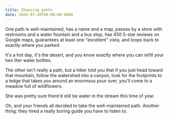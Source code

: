 ```yaml
---
title: Choosing paths
date: 2020-07-30T08:00:00-0400
---
```


One path is well-maintained, has a name and a map, passes by a store with
restrooms and a water fountain and a bus stop, has 450 5-star reviews on
Google maps, guarantees at least one "excellent" vista, and loops back to
exactly where you parked.

It's a hot day, it's the desert, and you know exactly where you can refill
your two liter water bottles.

The other isn't really a path, but a hiker told you that if you just head
toward that mountain, follow the watershed into a canyon, look for the
footprints to a ledge that takes you around an enormous pour over, you'll
come to a meadow full of wildflowers.

She was pretty sure there'd still be water in the stream this time of year.

Oh, and your friends all decided to take the well-maintained path. Another
thing: they hired a really boring guide you have to listen to.
